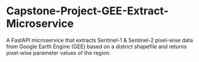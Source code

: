 # Capstone-Project-GEE-Extract-Microservice
A FastAPI microservice that extracts Sentinel-1 & Sentinel-2 pixel-wise data from Google Earth Engine (GEE) based on a district shapefile and returns pixel-wise parameter values of the region.
